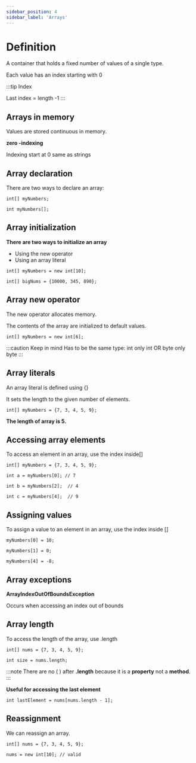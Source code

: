 ```yaml
---
sidebar_position: 4
sidebar_label: 'Arrays'
---
```


# Definition
A container that holds a fixed number of values of a single type.

Each value has an index starting with 0

:::tip Index

Last index = length -1
:::


## Arrays in memory
Values are stored continuous in memory.

**zero -indexing**

Indexing start at 0 same as strings

## Array declaration
There are two ways to declare an array:

```
int[] myNumbers;

int myNumbers[];
```

## Array initialization

**There are two ways to initialize an array**
- Using the new operator
- Using an array literal

```
int[] myNumbers = new int[10];

int[] bigNums = {10000, 345, 890};
```

## Array new operator

The new operator allocates memory.

The contents of the array are initialized to default values.

```
int[] myNumbers = new int[6];
```

:::caution Keep in mind
Has to be the same type: int only int OR byte only byte
:::

## Array literals

An array literal is defined using {}

It sets the length to the given number of elements.

```
int[] myNumbers = {7, 3, 4, 5, 9};
```
**The length of array is 5.**

## Accessing array elements
To access an element in an array, use the index inside[]

```
int[] myNumbers = {7, 3, 4, 5, 9};

int a = myNumbers[0]; // 7

int b = myNumbers[2];  // 4

int c = myNumbers[4];  // 9
```

## Assigning values 
To assign a value to an element in an array, use the index inside []

```
myNumbers[0] = 10;

myNumbers[1] = 0;

myNumbers[4] = -8;
```

## Array exceptions

**ArrayIndexOutOfBoundsException**

Occurs when accessing an index out of bounds

## Array length

To access the length of the array, use .length

```
int[] nums = {7, 3, 4, 5, 9};

int size = nums.length;
```

:::note
There are no ( ) after **.length** because it is a **property** not a **method**.
:::

**Useful for accessing the last element**

```
int lastElement = nums[nums.length - 1];
```

## Reassignment

We can reassign an array.

```
int[] nums = {7, 3, 4, 5, 9};

nums = new int[10]; // valid 
```

















